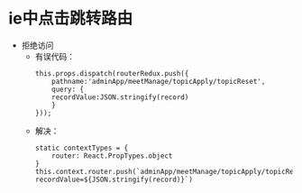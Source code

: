 #   ie中点击跳转路由
*   拒绝访问
    *   有误代码：
        ```
        this.props.dispatch(routerRedux.push({
            pathname:'adminApp/meetManage/topicApply/topicReset',
            query: {
            recordValue:JSON.stringify(record)
            }
        }));
        ```
    *   解决：
        ```
        static contextTypes = {
            router: React.PropTypes.object
        }
        this.context.router.push(`adminApp/meetManage/topicApply/topicReset?recordValue=${JSON.stringify(record)}`)
        ```